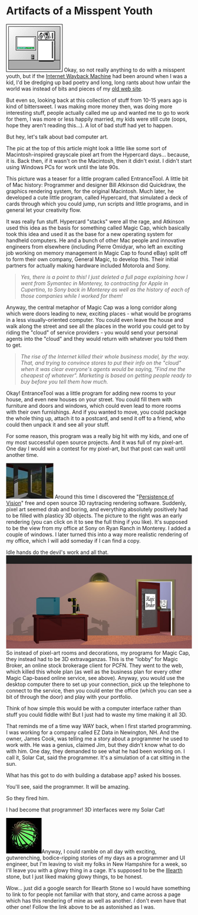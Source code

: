 # Artifacts of a Misspent Youth

![Entrance Tool for Magic Cap](../uploads/2006/08/EntranceToolPict.gif) Okay, so not really anything to do with a misspent youth, but if the [Internet Wayback Machine](http://www.archive.org/index.php "Internet Archives") had been around when I was a kid, I'd be dredging up bad poetry and long, long rants about how unfair the world was instead of bits and pieces of my [old web site](http://web.archive.org/web/20021129103855/http://www.darfstellar.com/ "Darfstellar, my old web site").

But even so, looking back at this collection of stuff from 10-15 years ago is kind of bittersweet. I was making more money then, was doing more interesting stuff, people actually called me up and wanted me to go to work for them, I was more or less happily married, my kids were still cute (oops, hope they aren't reading this...). A lot of bad stuff had yet to happen.

But hey, let's talk about bad computer art.

The pic at the top of this article might look a little like some sort of Macintosh-inspired grayscale pixel art from the Hypercard days... because, it is. Back then, if it wasn't on the Macintosh, then it didn't exist. I didn't start using Windows PCs for work until the late 90s.

This picture was a teaser for a little program called EntranceTool. A little bit of Mac history: Programmer and designer Bill Atkinson did Quickdraw, the graphics rendering system, for the original Macintosh. Much later, he developed a cute little program, called Hypercard, that simulated a deck of cards through which you could jump, run scripts and little programs, and in general let your creativity flow.

It was really fun stuff. Hypercard "stacks" were all the rage, and Atkinson used this idea as the basis for something called Magic Cap, which basically took this idea and used it as the base for a new operating system for handheld computers. He and a bunch of other Mac people and innovative engineers from elsewhere (including Pierre Omidyar, who left an exciting job working on memory management in Magic Cap to found eBay) split off to form their own company, General Magic, to develop this. Their initial partners for actually making hardware included Motorola and Sony.

> *Yes, there is a point to this! I just deleted a full page explaining how I went from Symantec in Monterey, to contracting for Apple in Cupertino, to Sony back in Monterey as well as the history of each of those companies while I worked for them!*


Anyway, the central metaphor of Magic Cap was a long corridor along which were doors leading to new, exciting places - what would be programs in a less visually-oriented computer. You could even leave the house and walk along the street and see all the places in the world you could get to by riding the "cloud" of service providers - you would send your personal agents into the "cloud" and they would return with whatever you told them to get.

> *The rise of the Internet killed their whole business model, by the way. That, and trying to convince stores to put their info on the "cloud" when it was clear everyone's agents would be saying, "Find me the cheapest of whatever". Marketing is based on getting people ready to buy before you tell them how much.*


Okay! EntranceTool was a little program for adding new rooms to your house, and even new houses on your street. You could fill them with furniture and doors and windows, which could even lead to more rooms with their own furnishings. And if you wanted to move, you could package the whole thing up, attach it to a postcard, and send it off to a friend, who could then unpack it and see all your stuff.

For some reason, this program was a really big hit with my kids, and one of my most successful open source projects. And it was full of my pixel-art. One day I would win a contest for my pixel-art, but that post can wait until another time.

[![Monterey Dawn](../uploads/2006/08/dawnfull.thumbnail.jpg)](../uploads/2006/08/dawnfull.jpg "Monterey Dawn") Around this time I discovered the "[Persistence of Vision](http://povray.org "Persistence of Vision ray tracer")" free and open source 3D raytracing rendering software. Suddenly, pixel art seemed drab and boring, and everything absolutely positively had to be filled with plasticy 3D objects. The picture to the right was an early rendering (you can click on it to see the full thing if you like). It's supposed to be the view from my office at Sony on Ryan Ranch in Monterey. I added a couple of windows. I later turned this into a way more realistic rendering of my office, which I will add someday if I can find a copy.

Idle hands do the devil's work and all that.
![Magic Broker Lobby](../uploads/2006/08/lbbyfull.jpg)
So instead of pixel-art rooms and decorations, my programs for Magic Cap, they instead had to be 3D extravaganzas. This is the "lobby" for Magic Broker, an online stock brokerage client for PCFN. They went to the web, which killed this whole plan (as well as the business plan for every other Magic Cap-based online service, see above). Anyway, you would use the desktop computer there to set up your connection, pick up the telephone to connect to the service, then you could enter the office (which you can see a bit of through the door) and play with your portfolio.

Think of how simple this would be with a computer interface rather than stuff you could fiddle with! But I just had to waste my time making it all 3D.

That reminds me of a time way WAY back, when I first started programming. I was working for a company called EZ Data in Newington, NH. And the owner, James Cook, was telling me a story about a programmer he used to work with. He was a genius, claimed Jim, but they didn't know what to do with him. One day, they demanded to see what he had been working on. I call it, Solar Cat, said the programmer. It's a simulation of a cat sitting in the sun.

What has this got to do with building a database app? asked his bosses.

You'll see, said the programmer. It will be amazing.

So they fired him.

I had become that programmer! 3D interfaces were my Solar Cat!

[![Ill-Earth Stone #2](../uploads/2006/08/trapston.thumbnail.jpg)](../uploads/2006/08/trapston.jpg "Ill-Earth Stone #2")Anyway, I could ramble on all day with exciting, gutwrenching, bodice-ripping stories of my days as a programmer and UI engineer, but I'm leaving to visit my folks in New Hampshire for a week, so I'll leave you with a glowy thing in a cage. It's supposed to be the [Illearth](http://dspace.dial.pipex.com/town/estate/xbo61/srd/srd.htm "The Illearth Stone") stone, but I just liked making glowy things, to be honest.

Wow... just did a google search for Illearth Stone so I would have something to link to for people not familiar with that story, and came across a page which has this rendering of mine as well as another. *I* don't even have that other one! Follow the link above to be as astonished as I was.

